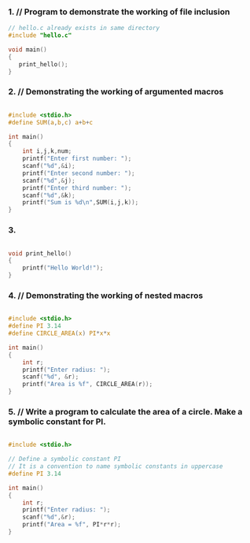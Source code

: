 ### 1. // Program to demonstrate the working of file inclusion 
```c
// hello.c already exists in same directory
#include "hello.c"

void main()
{
   print_hello();
}
```

### 2. // Demonstrating the working of argumented macros
```c

#include <stdio.h>
#define SUM(a,b,c) a+b+c

int main()
{
    int i,j,k,num;
    printf("Enter first number: ");
    scanf("%d",&i);
    printf("Enter second number: ");
    scanf("%d",&j);
    printf("Enter third number: ");
    scanf("%d",&k);
    printf("Sum is %d\n",SUM(i,j,k));
}
```

### 3.
```c

void print_hello()
{
    printf("Hello World!");
}

```

### 4. // Demonstrating the working of nested macros
```c

#include <stdio.h>
#define PI 3.14
#define CIRCLE_AREA(x) PI*x*x

int main()
{
    int r;
    printf("Enter radius: ");
    scanf("%d", &r);
    printf("Area is %f", CIRCLE_AREA(r));
}
```

### 5. // Write a program to calculate the area of a circle. Make a symbolic constant for PI.
```c

#include <stdio.h>

// Define a symbolic constant PI
// It is a convention to name symbolic constants in uppercase
#define PI 3.14 

int main()
{
    int r;
    printf("Enter radius: ");
    scanf("%d",&r);
    printf("Area = %f", PI*r*r);
}
```

